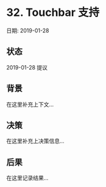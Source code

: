 # 32. Touchbar 支持

日期: 2019-01-28

## 状态

2019-01-28 提议

## 背景

在这里补充上下文...

## 决策

在这里补充上决策信息...

## 后果

在这里记录结果...
